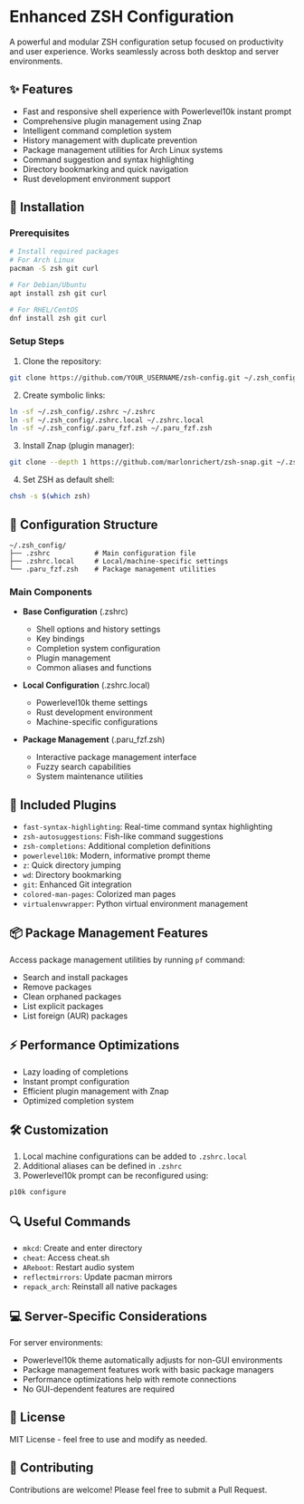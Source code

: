 # Enhanced ZSH Configuration

A powerful and modular ZSH configuration setup focused on productivity and user experience. Works seamlessly across both desktop and server environments.

## ✨ Features

- Fast and responsive shell experience with Powerlevel10k instant prompt
- Comprehensive plugin management using Znap
- Intelligent command completion system
- History management with duplicate prevention
- Package management utilities for Arch Linux systems
- Command suggestion and syntax highlighting
- Directory bookmarking and quick navigation
- Rust development environment support

## 🚀 Installation

### Prerequisites

```bash
# Install required packages
# For Arch Linux
pacman -S zsh git curl

# For Debian/Ubuntu
apt install zsh git curl

# For RHEL/CentOS
dnf install zsh git curl
```

### Setup Steps

1. Clone the repository:
```bash
git clone https://github.com/YOUR_USERNAME/zsh-config.git ~/.zsh_config
```

2. Create symbolic links:
```bash
ln -sf ~/.zsh_config/.zshrc ~/.zshrc
ln -sf ~/.zsh_config/.zshrc.local ~/.zshrc.local
ln -sf ~/.zsh_config/.paru_fzf.zsh ~/.paru_fzf.zsh
```

3. Install Znap (plugin manager):
```bash
git clone --depth 1 https://github.com/marlonrichert/zsh-snap.git ~/.zsh_config/znap
```

4. Set ZSH as default shell:
```bash
chsh -s $(which zsh)
```

## 🔧 Configuration Structure

```
~/.zsh_config/
├── .zshrc           # Main configuration file
├── .zshrc.local     # Local/machine-specific settings
└── .paru_fzf.zsh    # Package management utilities
```

### Main Components

- **Base Configuration** (.zshrc)
  - Shell options and history settings
  - Key bindings
  - Completion system configuration
  - Plugin management
  - Common aliases and functions

- **Local Configuration** (.zshrc.local)
  - Powerlevel10k theme settings
  - Rust development environment
  - Machine-specific configurations

- **Package Management** (.paru_fzf.zsh)
  - Interactive package management interface
  - Fuzzy search capabilities
  - System maintenance utilities

## 🔌 Included Plugins

- `fast-syntax-highlighting`: Real-time command syntax highlighting
- `zsh-autosuggestions`: Fish-like command suggestions
- `zsh-completions`: Additional completion definitions
- `powerlevel10k`: Modern, informative prompt theme
- `z`: Quick directory jumping
- `wd`: Directory bookmarking
- `git`: Enhanced Git integration
- `colored-man-pages`: Colorized man pages
- `virtualenvwrapper`: Python virtual environment management

## 📦 Package Management Features

Access package management utilities by running `pf` command:

- Search and install packages
- Remove packages
- Clean orphaned packages
- List explicit packages
- List foreign (AUR) packages

## ⚡ Performance Optimizations

- Lazy loading of completions
- Instant prompt configuration
- Efficient plugin management with Znap
- Optimized completion system

## 🛠 Customization

1. Local machine configurations can be added to `.zshrc.local`
2. Additional aliases can be defined in `.zshrc`
3. Powerlevel10k prompt can be reconfigured using:
```bash
p10k configure
```

## 🔍 Useful Commands

- `mkcd`: Create and enter directory
- `cheat`: Access cheat.sh
- `AReboot`: Restart audio system
- `reflectmirrors`: Update pacman mirrors
- `repack_arch`: Reinstall all native packages

## 💻 Server-Specific Considerations

For server environments:
- Powerlevel10k theme automatically adjusts for non-GUI environments
- Package management features work with basic package managers
- Performance optimizations help with remote connections
- No GUI-dependent features are required

## 📝 License

MIT License - feel free to use and modify as needed.

## 🤝 Contributing

Contributions are welcome! Please feel free to submit a Pull Request.
